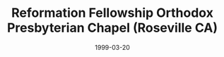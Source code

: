 ---
date: &id001 1999-03-20
end_date: null
location:
  address: 914 Cirby Way
  city: Roseville
  state: CA
minister:
- end: 2002-07-15
  name: Michael DeLozier
  start: 1999-03-20
  type: Evangelist
- end: 2005-01-01
  name: Michael DeLozier
  start: 2002-07-15
  type: Pastor
- end: null
  name: Kevin Van Der Linden
  start: 2006-01-01
  type: Pastor
ministers:
- Michael DeLozier
- Michael DeLozier
- Kevin Van Der Linden
name: Reformation Fellowship Orthodox Presbyterian Chapel
names:
- end: 2002-07-15
  name: Reformation Fellowship Orthodox Presbyterian Chapel
  start: 1999-03-20
- end: null
  name: Reformation Fellowship, Orthodox Presbyterian Church
  start: 2002-07-15
origination_date: *id001
raw_data: "AR\nRoseville\n\nReformation Fellowship Orthodox Presbyterian Chapel  (March\
  \ 20, 1999\u2013July 15, 2002)\nReformation Fellowship, Orthodox Presbyterian Church\
  \  (July 15, 2002\u2013 )\nRoseville Seventh-day Adventist Church, 914 Cirby Way\n\
  Evangelist: Michael DeLozier, 1999\u20132002\nPastors: Michael DeLozier, 2002\u2013\
  5\nKevin Van Der Linden, 2006\u2013"
received_from: null
states:
- CA
status:
  active: true
  end_date: null
  reason: null
  received_from: null
  withdrawal_to: null
title: Reformation Fellowship Orthodox Presbyterian Chapel (Roseville CA)
year_established:
- 1999

---